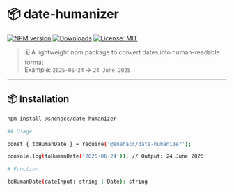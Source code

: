# 📦 date-humanizer

[![NPM version](https://img.shields.io/npm/v/@snehacc/date-humanizer.svg)](https://www.npmjs.com/package/@snehacc/date-humanizer)
[![Downloads](https://img.shields.io/npm/dm/@snehacc/date-humanizer.svg)](https://www.npmjs.com/package/@snehacc/date-humanizer)
[![License: MIT](https://img.shields.io/badge/License-MIT-blue.svg)](./LICENSE)

> 🗓️ A lightweight npm package to convert dates into human-readable format  
> Example: `2025-06-24` → `24 June 2025`

---

## 📦 Installation

```bash
npm install @snehacc/date-humanizer

## Usage

const { toHumanDate } = require('@snehacc/date-humanizer');

console.log(toHumanDate('2025-06-24')); // Output: 24 June 2025

# Function

toHumanDate(dateInput: string | Date): string



